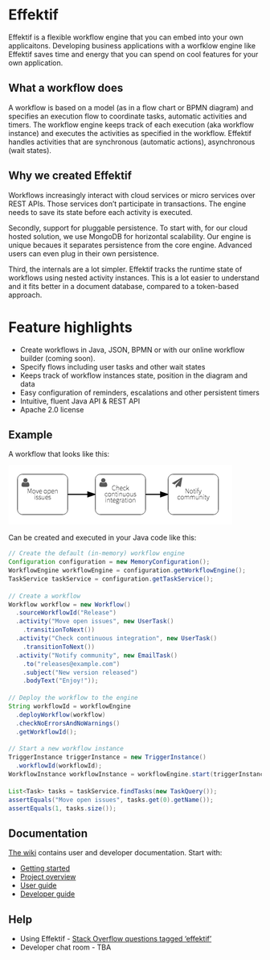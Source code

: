 # Effektif

Effektif is a flexible workflow engine that you can embed into your own applicaitons.
Developing business applications with a worfklow engine like Effektif
saves time and energy that you can spend on cool features for your own application.

## What a workflow does

A workflow is based on a model (as in a flow chart or BPMN diagram)
and specifies an execution flow to coordinate tasks, automatic activities and timers.
The workflow engine keeps track of each execution (aka workflow instance)
and executes the activities as specified in the workflow.
Effektif handles activities that are synchronous (automatic actions), asynchronous (wait states).

## Why we created Effektif

Workflows increasingly interact with cloud services or micro services
over REST APIs. Those services don’t participate in transactions. The engine
needs to save its state before each activity is executed.

Secondly, support for pluggable persistence.
To start with, for our cloud hosted solution, we use MongoDB for horizontal scalability.
Our engine is unique becaues it separates persistence from the core engine.
Advanced users can even plug in their own persistence.

Third, the internals are a lot simpler.
Effektif tracks the runtime state of workflows using nested activity instances.
This is a lot easier to understand and it fits better in a document database,
compared to a token-based approach.

# Feature highlights

* Create workflows in Java, JSON, BPMN or with our online workflow builder (coming soon).
* Specify flows including user tasks and other wait states 
* Keeps track of workflow instances state, position in the diagram and data
* Easy configuration of reminders, escalations and other persistent timers 
* Intuitive, fluent Java API & REST API
* Apache 2.0 license

## Example

A workflow that looks like this:

![Example diagram](files/README-diagram.png?raw=true "Workflow diagram")

Can be created and executed in your Java code like this:

```java
// Create the default (in-memory) workflow engine
Configuration configuration = new MemoryConfiguration();
WorkflowEngine workflowEngine = configuration.getWorkflowEngine();
TaskService taskService = configuration.getTaskService();

// Create a workflow
Workflow workflow = new Workflow()
  .sourceWorkflowId("Release")
  .activity("Move open issues", new UserTask()
    .transitionToNext())
  .activity("Check continuous integration", new UserTask()
    .transitionToNext())
  .activity("Notify community", new EmailTask()
    .to("releases@example.com")
    .subject("New version released")
    .bodyText("Enjoy!"));

// Deploy the workflow to the engine
String workflowId = workflowEngine
  .deployWorkflow(workflow)
  .checkNoErrorsAndNoWarnings()
  .getWorkflowId();

// Start a new workflow instance
TriggerInstance triggerInstance = new TriggerInstance()
  .workflowId(workflowId);
WorkflowInstance workflowInstance = workflowEngine.start(triggerInstance);

List<Task> tasks = taskService.findTasks(new TaskQuery());
assertEquals("Move open issues", tasks.get(0).getName());
assertEquals(1, tasks.size());
```

## Documentation

[The wiki](https://github.com/effektif/effektif/wiki) contains user and developer documentation. Start with:

* [Getting started](https://github.com/effektif/effektif-oss/wiki/Getting-started)
* [Project overview](https://github.com/effektif/effektif/wiki)
* [User guide](https://github.com/effektif/effektif/wiki)
* [Developer guide](https://github.com/effektif/effektif/wiki)

## Help

* Using Effektif - [Stack Overflow questions tagged ‘effektif’](http://stackoverflow.com/questions/tagged/effektif)
* Developer chat room - TBA
